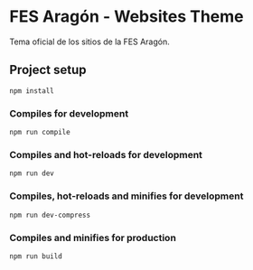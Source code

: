 # FES Aragón - Websites Theme

Tema oficial de los sitios de la FES Aragón.

## Project setup
```
npm install
```

### Compiles for development
```
npm run compile
```

### Compiles and hot-reloads for development
```
npm run dev
```

### Compiles, hot-reloads and minifies for development
```
npm run dev-compress
```

### Compiles and minifies for production
```
npm run build
```